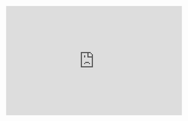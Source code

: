 <iframe src="https://docs.google.com/presentation/d/e/2PACX-1vT8lCYv_23m4gI3YQ_9DsL8Q5QhQ-a9jeeGOPkzZWUyEWqitJFDtKTqtpRdN8BdX5NZwx8YfYI2Pcv1/embed?start=false&loop=false&delayms=30000" frameborder="0" width="480" height="299" allowfullscreen="true" mozallowfullscreen="true" webkitallowfullscreen="true"></iframe>
